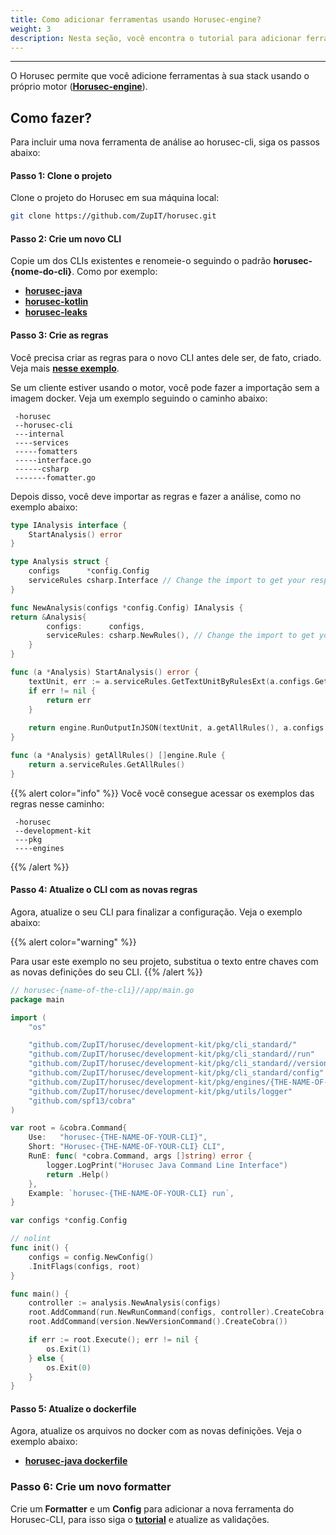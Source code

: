 ```yaml
---
title: Como adicionar ferramentas usando Horusec-engine?
weight: 3
description: Nesta seção, você encontra o tutorial para adicionar ferramentas pelo Horusec-engine.
---
```


---

O Horusec permite que você adicione ferramentas à sua stack usando o próprio motor \([**Horusec-engine**](https://github.com/ZupIT/horusec-engine)\). 

## **Como fazer?** 
Para incluir uma nova ferramenta de análise ao horusec-cli, siga os passos abaixo:

#### **Passo 1: Clone o projeto**
Clone o projeto do Horusec em sua máquina local:

```bash
git clone https://github.com/ZupIT/horusec.git
```

#### **Passo 2: Crie um novo CLI**

Copie um dos CLIs existentes e renomeie-o seguindo o padrão **horusec-{nome-do-cli}**. Como por exemplo: 

* [**horusec-java**](https://github.com/ZupIT/horusec/blob/master/horusec-java)
* [**horusec-kotlin**](https://github.com/ZupIT/horusec/blob/master/horusec-kotlin)
* [**horusec-leaks**](https://github.com/ZupIT/horusec/blob/master/horusec-leakse)

#### **Passo 3: Crie as regras** 

Você precisa criar as regras para o novo CLI antes dele ser, de fato, criado. Veja mais [**nesse exemplo**](https://github.com/ZupIT/horusec/tree/master/development-kit/pkg/engines).

Se um cliente estiver usando o motor, você pode fazer a importação sem a imagem docker. Veja um exemplo seguindo o caminho abaixo: 

```
 -horusec
 --horusec-cli
 ---internal
 ----services
 -----fomatters
 -----interface.go
 ------csharp
 -------fomatter.go
```

Depois disso, você deve importar as regras e fazer a análise, como no exemplo abaixo:

```go
type IAnalysis interface {
    StartAnalysis() error
}

type Analysis struct {
    configs      *config.Config
    serviceRules csharp.Interface // Change the import to get your respective rules
}

func NewAnalysis(configs *config.Config) IAnalysis {
return &Analysis{
        configs:      configs,
        serviceRules: csharp.NewRules(), // Change the import to get your respective rules
    }
}

func (a *Analysis) StartAnalysis() error {
    textUnit, err := a.serviceRules.GetTextUnitByRulesExt(a.configs.GetProjectPath())
    if err != nil {
        return err
    }
    
    return engine.RunOutputInJSON(textUnit, a.getAllRules(), a.configs.GetOutputFilePath())
}

func (a *Analysis) getAllRules() []engine.Rule {
    return a.serviceRules.GetAllRules()
}

```


{{% alert color="info" %}}
Você você consegue acessar os exemplos das regras nesse caminho:

```
 -horusec
 --development-kit
 ---pkg
 ----engines
```
{{% /alert %}}



#### **Passo 4: Atualize o CLI com as novas regras** 

Agora, atualize o seu CLI para finalizar a configuração. 
Veja o exemplo abaixo: 


{{% alert color="warning" %}}

Para usar este exemplo no seu projeto, substitua o texto entre chaves com as novas definições do seu CLI. 
{{% /alert %}}

```go
// horusec-{name-of-the-cli}//app/main.go
package main

import (
	"os"

	"github.com/ZupIT/horusec/development-kit/pkg/cli_standard/"
	"github.com/ZupIT/horusec/development-kit/pkg/cli_standard//run"
	"github.com/ZupIT/horusec/development-kit/pkg/cli_standard//version"
	"github.com/ZupIT/horusec/development-kit/pkg/cli_standard/config"
	"github.com/ZupIT/horusec/development-kit/pkg/engines/{THE-NAME-OF-THE-YOUR-ENGINE-RULES}/analysis" 
	"github.com/ZupIT/horusec/development-kit/pkg/utils/logger"
	"github.com/spf13/cobra"
)

var root = &cobra.Command{
	Use:   "horusec-{THE-NAME-OF-YOUR-CLI}",
	Short: "Horusec-{THE-NAME-OF-YOUR-CLI} CLI",
	RunE: func( *cobra.Command, args []string) error {
		logger.LogPrint("Horusec Java Command Line Interface")
		return .Help()
	},
	Example: `horusec-{THE-NAME-OF-YOUR-CLI} run`,
}

var configs *config.Config

// nolint
func init() {
	configs = config.NewConfig()
	.InitFlags(configs, root)
}

func main() {
	controller := analysis.NewAnalysis(configs)
	root.AddCommand(run.NewRunCommand(configs, controller).CreateCobra())
	root.AddCommand(version.NewVersionCommand().CreateCobra())

	if err := root.Execute(); err != nil {
		os.Exit(1)
	} else {
		os.Exit(0)
	}
}
```

#### **Passo 5: Atualize o dockerfile** 

Agora, atualize os arquivos no docker com as novas definições.
Veja o exemplo abaixo: 

* [**horusec-java dockerfile**](https://github.com/ZupIT/horusec/blob/master/horusec-java/deployments/Dockerfile)

### **Passo 6: Crie um novo formatter** 

 Crie um **Formatter** e um **Config**  para adicionar a nova ferramenta do Horusec-CLI, para isso siga o [**tutorial**](docs/pt-br/tutorials/how-to-add-existing-images-to-horusec/create-a-formatter-and-config/) e atualize as validações.

